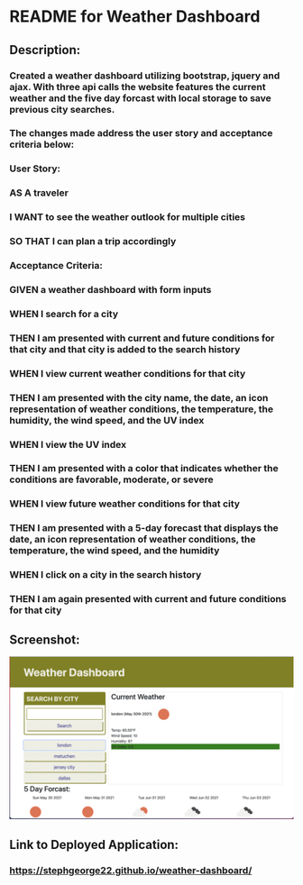 # README for Weather Dashboard

## Description: 

### Created a weather dashboard utilizing bootstrap, jquery and ajax. With three api calls the website features the current weather and the five day forcast with local storage to save previous city searches.

### The changes made address the user story and acceptance criteria below:

### User Story:
### AS A traveler
### I WANT to see the weather outlook for multiple cities
### SO THAT I can plan a trip accordingly

### Acceptance Criteria:
### GIVEN a weather dashboard with form inputs
### WHEN I search for a city
### THEN I am presented with current and future conditions for that city and that city is added to the search history
### WHEN I view current weather conditions for that city
### THEN I am presented with the city name, the date, an icon representation of weather conditions, the temperature, the humidity, the wind speed, and the UV index
### WHEN I view the UV index
### THEN I am presented with a color that indicates whether the conditions are favorable, moderate, or severe
### WHEN I view future weather conditions for that city
### THEN I am presented with a 5-day forecast that displays the date, an icon representation of weather conditions, the temperature, the wind speed, and the humidity
### WHEN I click on a city in the search history
### THEN I am again presented with current and future conditions for that city

## Screenshot:
<img src="./assets/images/website.png" alt="website screenshot" />

## Link to Deployed Application:
### https://stephgeorge22.github.io/weather-dashboard/

